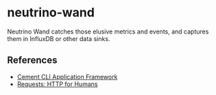 neutrino-wand
=============

Neutrino Wand catches those elusive metrics and events, and captures them in InfluxDB or other data sinks.


## References

* [Cement CLI Application Framework](http://builtoncement.org/)
* [Requests: HTTP for Humans](http://docs.python-requests.org/en/latest/)

